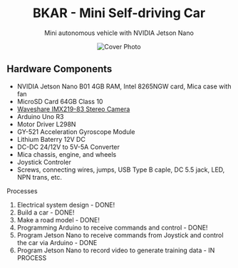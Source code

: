 <div  align="center">
<h1>BKAR - Mini Self-driving Car</h1>
<p>Mini autonomous vehicle with NVIDIA Jetson Nano</p>

![Cover Photo](https://github.com/thanhhoangvan/BKAR/blob/e93847b4f9b8579b21148a7098fbbca58b46e240/images/gif/cover.gif)
</div>

<h2>Hardware Components</h2>
<ul>
<li>NVIDIA Jetson Nano B01 4GB RAM, Intel 8265NGW card, Mica case with fan</li>
<li>MicroSD Card 64GB Class 10</li>
<li><a href="https://www.waveshare.com/imx219-83-stereo-camera.htm">Waveshare IMX219-83 Stereo Camera</a></li>
<li>Arduino Uno R3</li>
<li>Motor Driver L298N</li>
<li>GY-521 Acceleration Gyroscope Module</li>
<li>Lithium Baterry 12V DC</li>
<li>DC-DC 24/12V to 5V-5A Converter</li>
<li>Mica chassis, engine, and wheels</li>
<li>Joystick Controler</li>
<li>Screws, connecting wires, jumps, USB Type B caple, DC 5.5 jack, LED, NPN trans, etc.</li>
</ul

<h2>Processes</h2>
<ol>
<li>Electrical system design - DONE!</li>
<li>Build a car - DONE!</li>
<li>Make a road model - DONE!</li>
<li>Programming Arduino to receive commands and control - DONE!</li>
<li>Program Jetson Nano to receive commands from Joystick and control the car via Arduino - DONE</li>
<li>Program Jetson Nano to record video to generate training data - IN PROCESS</li>
</ol>